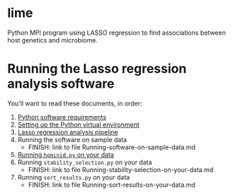 # lime
Python MPI program using LASSO regression to find associations between host genetics and microbiome.

# Running the Lasso regression analysis software

You'll want to read these documents, in order:

1. [Python software requirements](https://github.com/blekhmanlab/hominid/wiki/Requirements)
2. [Setting up the Python virtual environment](https://github.com/blekhmanlab/hominid/wiki/Set-up-a-virtualenv-on-Linux)
3. [Lasso regression analysis pipeline](https://github.com/blekhmanlab/hominid/wiki/Lasso-Regression-Analysis-Pipeline)
4. Running the software on sample data
   * FINISH: link to file Running-software-on-sample-data.md
5. [Running `hominid.py` on your data](https://github.com/blekhmanlab/hominid/wiki/Running-hominid-on-your-data)
6. Running `stability_selection.py` on your data
   * FINISH: link to file Running-stability-selection-on-your-data.md
7. Running `sort_results.py` on your data
   * FINISH: link to file Running-sort-results-on-your-data.md

